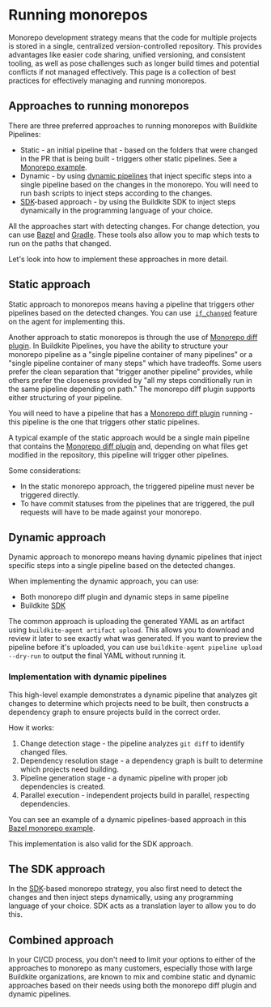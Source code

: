 # Running monorepos

Monorepo development strategy means that the code for multiple projects is stored in a single, centralized version-controlled repository. This provides advantages like easier code sharing, unified versioning, and consistent tooling, as well as pose challenges such as longer build times and potential conflicts if not managed effectively. This page is a collection of best practices for effectively managing and running monorepos.

## Approaches to running monorepos

There are three preferred approaches to running monorepos with Buildkite Pipelines:

- Static - an initial pipeline that - based on the folders that were changed in the PR that is being built - triggers other static pipelines. See a [Monorepo example](https://buildkite.com/resources/examples/buildkite/monorepo-example/).
- Dynamic - by using [dynamic pipelines](/docs/pipelines/defining-steps#dynamic-pipelines) that inject specific steps into a single pipeline based on the changes in the monorepo. You will need to run bash scripts to inject steps according to the changes.
- [SDK](/docs/pipelines/configure/dynamic-pipelines/sdk)-based approach - by using the Buildkite SDK to inject steps dynamically in the programming language of your choice.

All the approaches start with detecting changes. For change detection, you can use [Bazel](/docs/pipelines/tutorials/bazel) and [Gradle](https://gradle.org/). These tools also allow you to map which tests to run on the paths that changed.

Let's look into how to implement these approaches in more detail.

## Static approach

Static approach to monorepos means having a pipeline that triggers other pipelines based on the detected changes. You can use  [`if_changed`](/docs/agent/v3/cli-pipeline#apply-if-changed) feature on the agent for implementing this.

Another approach to static monorepos is through the use of [Monorepo diff plugin](https://buildkite.com/resources/plugins/buildkite-plugins/monorepo-diff-buildkite-plugin/). In Buildkite Pipelines, you have the ability to structure your monorepo pipeline as a "single pipeline container of many pipelines" or a "single pipeline container of many steps" which have tradeoffs. Some users prefer the clean separation that "trigger another pipeline" provides, while others prefer the closeness provided by "all my steps conditionally run in the same pipeline depending on path." The monorepo diff plugin supports either structuring of your pipeline.

You will need to have a pipeline that has a [Monorepo diff plugin](https://buildkite.com/resources/plugins/buildkite-plugins/monorepo-diff-buildkite-plugin/) running - this pipeline is the one that triggers other static pipelines.

A typical example of the static approach would be a single main pipeline that contains the [Monorepo diff plugin](https://buildkite.com/resources/plugins/buildkite-plugins/monorepo-diff-buildkite-plugin/) and, depending on what files get modified in the repository, this pipeline will trigger other pipelines.

Some considerations:

- In the static monorepo approach, the triggered pipeline must never be triggered directly.
- To have commit statuses from the pipelines that are triggered, the pull requests will have to be made against your monorepo.

## Dynamic approach

Dynamic approach to monorepo means having dynamic pipelines that inject specific steps into a single pipeline based on the detected changes.

When implementing the dynamic approach, you can use:

- Both monorepo diff plugin and dynamic steps in same pipeline
- Buildkite [SDK](/docs/pipelines/configure/dynamic-pipelines/sdk)

The common approach is uploading the generated YAML as an artifact using `buildkite-agent artifact upload`. This allows you to download and review it later to see exactly what was generated. If you want to preview the pipeline before it's uploaded, you can use `buildkite-agent pipeline upload --dry-run` to output the final YAML without running it.

### Implementation with dynamic pipelines

This high-level example demonstrates a dynamic pipeline that analyzes git changes to determine which projects need to be built, then constructs a dependency graph to ensure projects build in the correct order.

How it works:

1. Change detection stage - the pipeline analyzes `git diff` to identify changed files.
1. Dependency resolution stage - a dependency graph is built to determine which projects need building.
1. Pipeline generation stage - a dynamic pipeline with proper job dependencies is created.
1. Parallel execution - independent projects build in parallel, respecting dependencies.

You can see an example of a dynamic pipelines-based approach in this [Bazel monorepo example](https://github.com/buildkite/bazel-monorepo-example).

This implementation is also valid for the SDK approach.

## The SDK approach

In the [SDK](/docs/pipelines/configure/dynamic-pipelines/sdk)-based monorepo strategy, you also first need to detect the changes and then inject steps dynamically, using any programming language of your choice. SDK acts as a translation layer to allow you to do this.

## Combined approach

In your CI/CD process, you don't need to limit your options to either of the approaches to monorepo as many customers, especially those with large Buildkite organizations, are known to mix and combine static and dynamic approaches based on their needs using both the monorepo diff plugin and dynamic pipelines.

